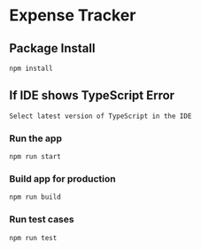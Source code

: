 # Expense Tracker

## Package Install

```
npm install
```

## If IDE shows TypeScript Error

```
Select latest version of TypeScript in the IDE
```

### Run the app

```
npm run start
```

### Build app for production

```
npm run build
```

### Run test cases

```
npm run test
```
